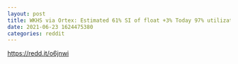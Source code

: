 ```yaml
--- 
layout: post 
title: WKHS via Ortex: Estimated 61% SI of float +3% Today 97% utilization 13% max cost to borrow WKHS !! less go ... 💥🚀🪐 
date: 2021-06-23 1624475380 
categories: reddit 
--- 
```

https://redd.it/o6jnwi